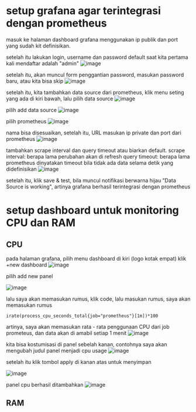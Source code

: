 # setup grafana agar terintegrasi dengan prometheus

masuk ke halaman dashboard grafana menggunakan ip publik dan port yang sudah kit definisikan.

setelah itu lakukan login, username dan password default saat kita pertama kali mendaftar adalah "admin"
![image](https://user-images.githubusercontent.com/36489276/207026461-60547cfb-9aec-44c4-a35a-172b69300d7a.png)

setelah itu, akan muncul form penggantian password, masukan password baru, atau kita bisa skip
![image](https://user-images.githubusercontent.com/36489276/207026623-3cb2e634-0e0e-4ad4-a4ca-c7578b8b6e7b.png)

setelah itu, kita tambahkan data source dari prometheus, klik menu seting yang ada di kiri bawah, lalu pilih data source
![image](https://user-images.githubusercontent.com/36489276/207026794-33db240c-66b9-4dd6-848d-bdcb2a303569.png)

pilih add data source
![image](https://user-images.githubusercontent.com/36489276/207027862-1e7b5be8-34bf-403d-9792-25a13d219efc.png)

pilih prometheus
![image](https://user-images.githubusercontent.com/36489276/207028039-c29df3df-0354-4295-b922-d36578d4cf19.png)

nama bisa disesuaikan, setelah itu, URL masukan ip private dan port dari prometheus
![image](https://user-images.githubusercontent.com/36489276/207028176-0e74d108-466c-4984-92cd-186e6b73ca8c.png)

tambahkan scrape interval dan query timeout atau biarkan default.
scrape interval: berapa lama perubahan akan di refresh
query timeout: berapa lama prometheus dinyatakan timeout bila tidak ada data selama detik yang didefinisikan
![image](https://user-images.githubusercontent.com/36489276/207029863-199c0449-f31c-45b2-89a8-514b1afb1c1b.png)


setelah itu, klik save & test, bila muncul notifikasi berwarna hijau "Data Source is working", artinya grafana berhasil terintegrasi dengan prometheus

# setup dashboard untuk monitoring CPU dan RAM

## CPU
pada halaman grafana, pilih menu dashboard di kiri (logo kotak empat) klik +new dashboard
![image](https://user-images.githubusercontent.com/36489276/207031457-e592d927-a7b4-4e7e-9228-b9154f8c688d.png)

pilih add new panel

![image](https://user-images.githubusercontent.com/36489276/207035968-ac163b69-f628-4529-b592-051d677b7c62.png)

lalu saya akan memasukan rumus, klik code, lalu masukan rumus, saya akan memasukan rumus
```
irate(process_cpu_seconds_total{job="prometheus"}[1m])*100
```
artinya, saya akan memasukan rata - rata penggunaan CPU dari job prometeus, dan data akan di amabil setiap 1 menit
![image](https://user-images.githubusercontent.com/36489276/207065375-fb249eef-cf78-449f-8086-b18d9b16df6b.png)

kita bisa kostumisasi di panel sebelah kanan, contohnya saya akan mengubah judul panel menjadi cpu usage
![image](https://user-images.githubusercontent.com/36489276/207067179-cb88162c-7a1c-427f-9dca-7658f20e6917.png)

setelah itu klik tombol apply di kanan atas untuk menyimpan

![image](https://user-images.githubusercontent.com/36489276/207065922-1eaf72e8-fcf5-4b42-96cb-001aff050ba9.png)

panel cpu berhasil ditambahkan
![image](https://user-images.githubusercontent.com/36489276/207067472-a720e03e-6bbd-49be-b43a-4b1900b8688e.png)



## RAM
